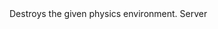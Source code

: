 <function name="DestroyEnvironment" parent="physenv" type="libraryfunc">
	<description>
		Destroys the given physics environment.
	</description>
	<added version="0.7"></added>
	<realm>Server</realm>
	<args>
		<arg name="environment" type="IPhysicsEnvironment"></arg>
	</args>
</function>